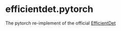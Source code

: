 # efficientdet.pytorch
The pytorch re-implement of the official [EfficientDet](https://github.com/google/automl/efficientdet) 
